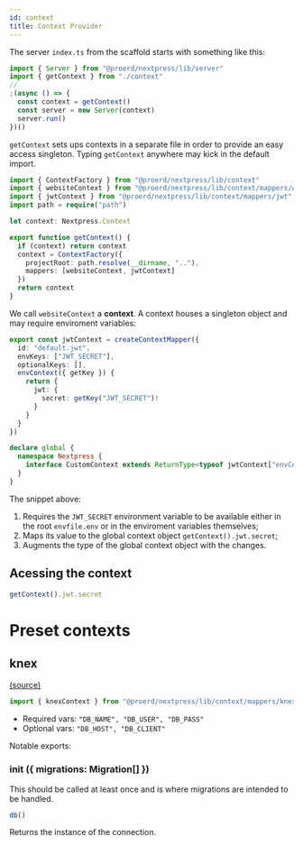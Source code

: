 ```yaml
---
id: context
title: Context Provider
---
```


The server `index.ts` from the scaffold starts with something like this:

```ts
import { Server } from "@proerd/nextpress/lib/server"
import { getContext } from "./context"
//
;(async () => {
  const context = getContext()
  const server = new Server(context)
  server.run()
})()
```

`getContext` sets ups contexts in a separate file in order to provide an easy access singleton. Typing `getContext` anywhere may kick in the default import.

```ts
import { ContextFactory } from "@proerd/nextpress/lib/context"
import { websiteContext } from "@proerd/nextpress/lib/context/mappers/website"
import { jwtContext } from "@proerd/nextpress/lib/context/mappers/jwt"
import path = require("path")

let context: Nextpress.Context

export function getContext() {
  if (context) return context
  context = ContextFactory({
    projectRoot: path.resolve(__dirname, ".."),
    mappers: [websiteContext, jwtContext]
  })
  return context
}
```

We call `websiteContext` a **context**. A context houses a singleton object and may require enviroment variables:

```ts
export const jwtContext = createContextMapper({
  id: "default.jwt",
  envKeys: ["JWT_SECRET"],
  optionalKeys: [],
  envContext({ getKey }) {
    return {
      jwt: {
        secret: getKey("JWT_SECRET")!
      }
    }
  }
})

declare global {
  namespace Nextpress {
    interface CustomContext extends ReturnType<typeof jwtContext["envContext"]> {}
  }
}
```

The snippet above:

1. Requires the `JWT_SECRET` environment variable to be available either in the root `envfile.env` or in the enviroment variables themselves;
2. Maps its value to the global context object `getContext().jwt.secret`;
3. Augments the type of the global context object with the changes.

## Acessing the context

```ts
getContext().jwt.secret
```

# Preset contexts

## knex

[(source)](https://github.com/wkrueger/nextpress/blob/master/src/context/mappers/knex.ts)

```ts
import { knexContext } from "@proerd/nextpress/lib/context/mappers/knex"
```

- Required vars: `"DB_NAME", "DB_USER", "DB_PASS"`
- Optional vars: `"DB_HOST", "DB_CLIENT"`

Notable exports:

### init ({ migrations: Migration[] })

This should be called at least once and is where migrations are intended to be handled.

```ts
db()
```

Returns the instance of the connection.
